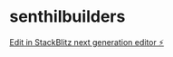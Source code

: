 # senthilbuilders

[Edit in StackBlitz next generation editor ⚡️](https://stackblitz.com/~/github.com/Ak123-stack/senthilbuilders)